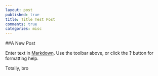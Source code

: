 ```yaml
---
layout: post
published: true
title: Title Test Post
comments: true
categories: misc
---
```


##A New Post

Enter text in [Markdown](http://daringfireball.net/projects/markdown/). Use the toolbar above, or click the **?** button for formatting help.

Totally, bro

